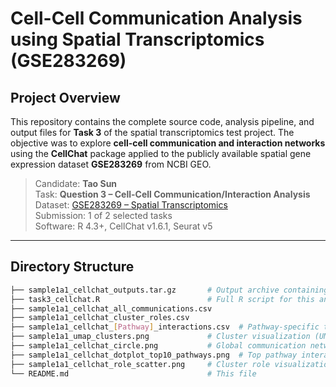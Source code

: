 # Cell-Cell Communication Analysis using Spatial Transcriptomics (GSE283269)

## Project Overview

This repository contains the complete source code, analysis pipeline, and output files for **Task 3** of the spatial transcriptomics test project. The objective was to explore **cell-cell communication and interaction networks** using the **CellChat** package applied to the publicly available spatial gene expression dataset **GSE283269** from NCBI GEO.

> Candidate: **Tao Sun**  
> Task: **Question 3 – Cell-Cell Communication/Interaction Analysis**  
> Dataset: [GSE283269 – Spatial Transcriptomics](https://www.ncbi.nlm.nih.gov/geo/query/acc.cgi?acc=GSE283269)  
> Submission: 1 of 2 selected tasks  
> Software: R 4.3+, CellChat v1.6.1, Seurat v5

---

## Directory Structure

```bash
├── sample1a1_cellchat_outputs.tar.gz       # Output archive containing figures and tables
├── task3_cellchat.R                        # Full R script for this analysis
├── sample1a1_cellchat_all_communications.csv
├── sample1a1_cellchat_cluster_roles.csv
├── sample1a1_cellchat_[Pathway]_interactions.csv  # Pathway-specific tables (e.g., COLLAGEN)
├── sample1a1_umap_clusters.png             # Cluster visualization (UMAP)
├── sample1a1_cellchat_circle.png           # Global communication network
├── sample1a1_cellchat_dotplot_top10_pathways.png  # Top pathway interactions
├── sample1a1_cellchat_role_scatter.png     # Cluster role visualization
└── README.md                               # This file
